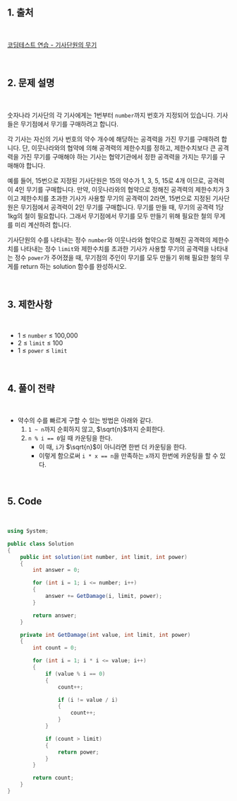 ## 1. 출처

<br>

[코딩테스트 연습 - 기사단원의 무기](https://school.programmers.co.kr/learn/courses/30/lessons/136798)

<br>

## 2. 문제 설명

<br>

숫자나라 기사단의 각 기사에게는 1번부터 `number`까지 번호가 지정되어 있습니다. 기사들은 무기점에서 무기를 구매하려고 합니다.

각 기사는 자신의 기사 번호의 약수 개수에 해당하는 공격력을 가진 무기를 구매하려 합니다. 단, 이웃나라와의 협약에 의해 공격력의 제한수치를 정하고, 제한수치보다 큰 공격력을 가진 무기를 구매해야 하는 기사는 협약기관에서 정한 공격력을 가지는 무기를 구매해야 합니다.

예를 들어, 15번으로 지정된 기사단원은 15의 약수가 1, 3, 5, 15로 4개 이므로, 공격력이 4인 무기를 구매합니다. 만약, 이웃나라와의 협약으로 정해진 공격력의 제한수치가 3이고 제한수치를 초과한 기사가 사용할 무기의 공격력이 2라면, 15번으로 지정된 기사단원은 무기점에서 공격력이 2인 무기를 구매합니다. 무기를 만들 때, 무기의 공격력 1당 1kg의 철이 필요합니다. 그래서 무기점에서 무기를 모두 만들기 위해 필요한 철의 무게를 미리 계산하려 합니다.

기사단원의 수를 나타내는 정수 `number`와 이웃나라와 협약으로 정해진 공격력의 제한수치를 나타내는 정수 `limit`와 제한수치를 초과한 기사가 사용할 무기의 공격력을 나타내는 정수 `power`가 주어졌을 때, 무기점의 주인이 무기를 모두 만들기 위해 필요한 철의 무게를 return 하는 solution 함수를 완성하시오.

<br>

## 3. 제한사항

<br>

- 1 ≤ `number` ≤ 100,000
- 2 ≤ `limit` ≤ 100
- 1 ≤ `power` ≤ `limit`

<br>

## 4. 풀이 전략

<br>
 
- 약수의 수를 빠르게 구할 수 있는 방법은 아래와 같다.
    1. `1 ~ n`까지 순회하지 않고, $\sqrt{n}$까지 순회한다.
    2. `n % i == 0`일 때 카운팅을 한다.
        - 이 때, `i`가 $\sqrt{n}$이 아니라면 한번 더 카운팅을 한다.
        - 이렇게 함으로써 `i * x == n`을 만족하는 `x`까지 한번에 카운팅을 할 수 있다.

<br>

## 5. Code

<br>

```cs
using System;

public class Solution
{
    public int solution(int number, int limit, int power)
    {
        int answer = 0;

        for (int i = 1; i <= number; i++)
        {
            answer += GetDamage(i, limit, power);
        }

        return answer;
    }

    private int GetDamage(int value, int limit, int power)
    {
        int count = 0;

        for (int i = 1; i * i <= value; i++)
        {
            if (value % i == 0)
            {
                count++;

                if (i != value / i)
                {
                    count++;
                }
            }

            if (count > limit)
            {
                return power;
            }
        }

        return count;
    }
}
```